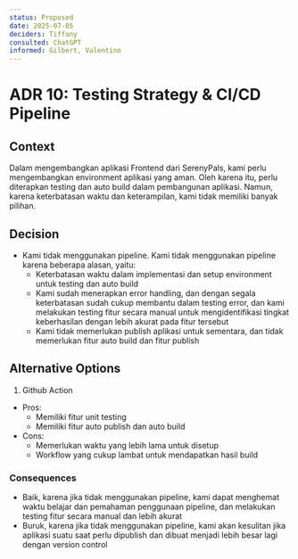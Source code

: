 ```yaml
---
status: Proposed
date: 2025-07-05
deciders: Tiffany
consulted: ChatGPT
informed: Gilbert, Valentino
---
```

# ADR 10: Testing Strategy & CI/CD Pipeline

## Context

Dalam mengembangkan aplikasi Frontend dari SerenyPals, kami perlu mengembangkan environment aplikasi yang aman. Oleh karena itu, perlu diterapkan testing dan auto build dalam pembangunan aplikasi. Namun, karena keterbatasan waktu dan keterampilan, kami tidak memiliki banyak pilihan.

## Decision

* Kami tidak menggunakan pipeline. Kami tidak menggunakan pipeline karena beberapa alasan, yaitu:
    * Keterbatasan waktu dalam implementasi dan setup environment untuk testing dan auto build
    * Kami sudah menerapkan error handling, dan dengan segala keterbatasan sudah cukup membantu dalam testing error, dan kami melakukan testing fitur secara manual untuk mengidentifikasi tingkat keberhasilan dengan lebih akurat pada fitur tersebut
    * Kami tidak memerlukan publish aplikasi untuk sementara, dan tidak memerlukan fitur auto build dan fitur publish
 
## Alternative Options
1. Github Action
  * Pros:
    * Memiliki fitur unit testing
    * Memiliki fitur auto publish dan auto build
  * Cons:
    * Memerlukan waktu yang lebih lama untuk disetup
    * Workflow yang cukup lambat untuk mendapatkan hasil build

### Consequences

* Baik, karena jika tidak menggunakan pipeline, kami dapat menghemat waktu belajar dan pemahaman penggunaan pipeline, dan melakukan testing fitur secara manual dan lebih akurat
* Buruk, karena jika tidak menggunakan pipeline, kami akan kesulitan jika aplikasi suatu saat perlu dipublish dan dibuat menjadi lebih besar lagi dengan version control